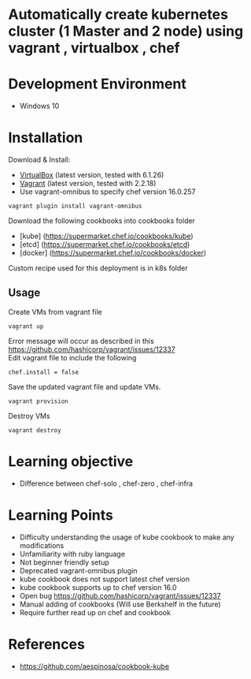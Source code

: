 
# Automatically create kubernetes cluster (1 Master and 2 node) using vagrant , virtualbox , chef

# Development Environment
- Windows 10

# Installation

Download & Install:
- [VirtualBox](https://www.virtualbox.org/wiki/Downloads) (latest version, tested with 6.1.26)
- [Vagrant](https://www.vagrantup.com/downloads.html) (latest version, tested with 2.2.18)
- Use vagrant-omnibus to specify chef version 16.0.257
```shell
vagrant plugin install vagrant-omnibus
```

Download the following cookbooks into cookbooks folder
- [kube] (https://supermarket.chef.io/cookbooks/kube)
- [etcd] (https://supermarket.chef.io/cookbooks/etcd)
- [docker] (https://supermarket.chef.io/cookbooks/docker)

Custom recipe used for this deployment is in k8s folder

## Usage

Create VMs from vagrant file

```shell
vagrant up
```

Error message will occur as described in this https://github.com/hashicorp/vagrant/issues/12337 <br >
Edit vagrant file to include the following
```shell
chef.install = false
```

Save the updated vagrant file and update VMs.
```shell
vagrant provision
```

Destroy VMs

```shell
vagrant destroy
```
# Learning objective
* Difference between chef-solo , chef-zero , chef-infra

# Learning Points
* Difficulty understanding the usage of kube cookbook to make any modifications
* Unfamiliarity with ruby language
* Not beginner friendly setup
* Deprecated vagrant-omnibus plugin
* kube cookbook does not support latest chef version
* kube cookbook supports up to chef version 16.0
* Open bug https://github.com/hashicorp/vagrant/issues/12337
* Manual adding of cookbooks (Will use Berkshelf in the future)
* Require further read up on chef and cookbook

# References
* https://github.com/aespinosa/cookbook-kube
